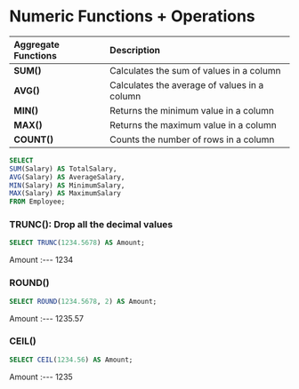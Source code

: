 # **Numeric Functions + Operations**

**Aggregate Functions** | **Description**
:--- | :---
**SUM()** | Calculates the sum of values in a column
**AVG()** | Calculates the average of values in a column
**MIN()** | Returns the minimum value in a column
**MAX()** | Returns the maximum value in a column
**COUNT()** | Counts the number of rows in a column

```sql
SELECT
SUM(Salary) AS TotalSalary,
AVG(Salary) AS AverageSalary,
MIN(Salary) AS MinimumSalary,
MAX(Salary) AS MaximumSalary
FROM Employee;
```

### **TRUNC(): Drop all the decimal values**

```sql
SELECT TRUNC(1234.5678) AS Amount;
```

Amount
:---
1234

### **ROUND()**

```sql
SELECT ROUND(1234.5678, 2) AS Amount;
```

Amount
:---
1235.57

### **CEIL()**

```sql
SELECT CEIL(1234.56) AS Amount;
```

Amount
:---
1235
